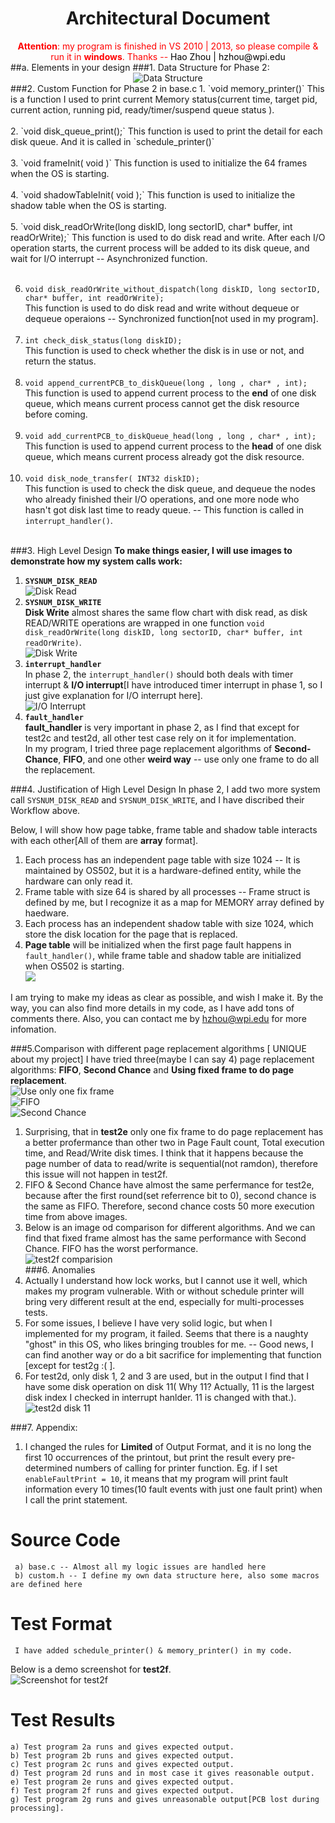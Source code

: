 <h1 style="text-align:center;">Architectural Document </h1>
<section style="text-align:center; color:red">
<b>Attention</b>: my program is finished in VS 2010 | 2013, so please compile & run it in <b>windows</b>. Thanks -- <span style="color:#000">Hao Zhou | hzhou@wpi.edu</span>
</section>
##a. Elements in your design
###1. Data Structure for Phase 2:   
<section style="text-align:center;">
<img src="images/dataStruct.jpg" alt="Data Structure" />
</section>
###2. Custom Function for Phase 2 in base.c 
1. `void memory_printer()`   
This is a function I used to print current Memory status(current time, target pid, current action, running pid, ready/timer/suspend queue status ).   <br/><br/>
2. `void disk_queue_print();`      
This function is used to print the detail for each disk queue. And it is called in `schedule_printer()`<br/><br/>
3. `void frameInit( void )`      
This function is used to initialize the 64 frames when the OS is starting. <br/><br/>    
4. `void shadowTableInit( void );`      
This function is used to initialize the shadow table when the OS is starting. <br/><br/> 
5. `void disk_readOrWrite(long diskID, long sectorID, char* buffer, int readOrWrite);`   
This function is used to do disk read and write. After each I/O operation starts, the current process will be added to its disk queue, and wait for I/O interrupt -- Asynchronized function.<br/><br/> 

6. `void disk_readOrWrite_without_dispatch(long diskID, long sectorID, char* buffer, int readOrWrite);`    
This function is used to do disk read and write without dequeue or dequeue operaions -- Synchronized function[not used in my program].<br/><br/>
7. `int check_disk_status(long diskID);`  
This function is used to check whether the disk is in use or not, and return the status.<br/><br/>
8. `void append_currentPCB_to_diskQueue(long , long , char* , int);`    
This function is used to append current process to the **end** of one disk queue, which means current process cannot get the disk resource before coming.<br/><br/>
9. `void add_currentPCB_to_diskQueue_head(long , long , char* , int);`     
This function is used to append current process to the **head** of one disk queue, which means current process already got the disk resource.<br/><br/>
10. `void disk_node_transfer( INT32 diskID);`    
This function is used to check the disk queue, and dequeue the nodes who already finished their I/O operations, and one more node who hasn't got disk last time to ready queue. -- This function is called in `interrupt_handler()`.<br/><br/>

###3. High Level Design
**To make things easier, I will use images to demonstrate how my system calls work:**    

1. **`SYSNUM_DISK_READ`**     
![Disk Read](images/diskOperation.jpg "Disk Read")    
2. **`SYSNUM_DISK_WRITE`**     
**Disk Write** almost shares the same flow chart with disk read, as disk READ/WRITE operations are wrapped in one function `void disk_readOrWrite(long diskID, long sectorID, char* buffer, int readOrWrite)`.     
![Disk Write](images/diskWrite.jpg "Disk Write")  
3. **`interrupt_handler`**  
In phase 2, the `interrupt_handler()` should both deals with timer interrupt & **I/O interrupt**[I have introduced timer interrupt in phase 1, so I just give explanation for I/O interrupt here].     
![I/O Interrupt](images/interrupt.jpg "I/O Interrupt")  
4. **`fault_handler`**    
**fault_handler** is very important in phase 2, as I find that except for test2c and test2d, all other test case rely on it for implementation.     
In my program, I tried three page replacement algorithms of **Second-Chance**, **FIFO**, and one other **weird way** -- use only one frame to do all the replacement.

###4. Justification of High Level Design
In phase 2, I add two more system call `SYSNUM_DISK_READ` and `SYSNUM_DISK_WRITE`, and I have discribed their Workflow above.    

Below, I will show how page tabke, frame table and shadow table interacts with each other[All of them are **array** format].   

1. Each process has an independent page table with size 1024 -- It is maintained by OS502, but it is a hardware-defined entity, while the hardware can only read it.            
2. Frame table with size 64 is shared by all processes -- Frame struct is defined by me, but I recognize it as a map for MEMORY array defined by haedware.    
3. Each process has an independent shadow table with size 1024, which store  the disk location for the page that is replaced.    
4. **Page table** will be initialized when the first page fault happens in `fault_handler()`, while frame table and shadow table are initialized when OS502 is starting.     
![](images/justification.png)


I am trying to make my ideas as clear as possible, and wish I make it. By the way, you can also find more details in my code, as I have add tons of comments there. Also, you can contact me by hzhou@wpi.edu for more infomation.       

###5.Comparison with different page replacement algorithms [  UNIQUE about my project]
I have tried three(maybe I can say 4) page replacement algorithms: **FIFO**, **Second Chance** and **Using fixed frame to do page replacement**.      
![Use only one fix frame](images/test2e_fixed.png "Use only one fix frame")     <br/>
![FIFO](images/test2e_fifo.png "FIFO")     <br/>
![Second Chance](images/test2e_secondChance.png "Second Chance")     <br/>
1. Surprising, that in **test2e** only one fix frame to do page replacement has a better profermance than other two in Page Fault count, Total execution time, and Read/Write disk times. I think that it happens because the page number of data to read/write is sequential(not ramdon), therefore this issue will not happen in test2f.    <br/>
2. FIFO & Second Chance have almost the same perfermance for test2e, because after the first round(set referrence bit to 0), second chance is the same as FIFO. Therefore, second chance costs 50 more execution time from above images.     <br/>
3. Below is an image od comparison for different algorithms. And we can find that fixed frame almost has the same performance with Second Chance. FIFO has the worst performance.     
![test2f comparision](images/test2f_comparision.png "test2f comparision")     <br/>
###6. Anomalies 
1. Actually I understand how lock works, but I cannot use it well, which makes my program vulnerable. With or without schedule printer will bring very different result at the end, especially for multi-processes tests.     
2. For some issues, I believe I have very solid logic, but when I implemented for my program, it failed. Seems that there is a naughty "ghost" in this OS, who likes bringing troubles for me.  -- Good news, I can find another way or do a bit sacrifice for implementing that function [except for test2g :(  ].      
3. For test2d, only disk 1, 2 and 3 are used, but in the output I find that I have some disk operation on disk 11( Why 11? Actually, 11 is the largest disk index I checked in interrupt hanlder. 11 is changed with that.).    
![test2d disk 11](images/test2d.png "test2d disk11")

###7. Appendix:    
1. I changed the rules for **Limited** of Output Format, and it is no long the first 10 occurrences of the printout, but print the result every pre-determined numbers of calling for printer function. Eg. if I set `enableFaultPrint = 10`, it means that my program will print fault information every 10 times(10 fault events with just one fault print) when I call the print statement.       


Source Code
========

     a) base.c -- Almost all my logic issues are handled here
     b) custom.h -- I define my own data structure here, also some macros are defined here

Test Format
=======
     I have added schedule_printer() & memory_printer() in my code.

Below is a demo screenshot for **test2f**.    
![Screenshot for test2f](images/test2f.png "Screenshot for test2f")     

Test Results
======
	a) Test program 2a runs and gives expected output.
	b) Test program 2b runs and gives expected output.
    c) Test program 2c runs and gives expected output.
    d) Test program 2d runs and in most case it gives reasonable output.
    e) Test program 2e runs and gives expected output.
    f) Test program 2f runs and gives expected output.
	g) Test program 2g runs and gives unreasonable output[PCB lost during processing].   

